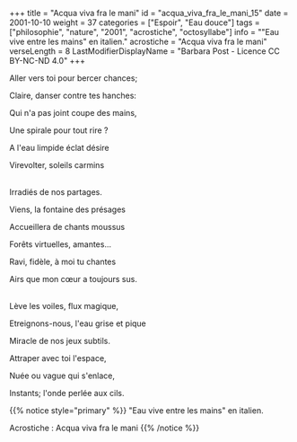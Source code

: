 +++
title = "Acqua viva fra le mani"
id = "acqua_viva_fra_le_mani_15"
date = 2001-10-10
weight = 37
categories = ["Espoir", "Eau douce"]
tags = ["philosophie", "nature", "2001", "acrostiche", "octosyllabe"]
info = "\"Eau vive entre les mains\" en italien."
acrostiche = "Acqua viva fra le mani"
verseLength = 8
LastModifierDisplayName = "Barbara Post - Licence CC BY-NC-ND 4.0"
+++

Aller vers toi pour bercer chances;

Claire, danser contre tes hanches:

Qui n'a pas joint coupe des mains,

Une spirale pour tout rire ?

A l'eau limpide éclat désire

Virevolter, soleils carmins

 \
Irradiés de nos partages.

Viens, la fontaine des présages

Accueillera de chants moussus

Forêts virtuelles, amantes...

Ravi, fidèle, à moi tu chantes

Airs que mon cœur a toujours sus.

 \
Lève les voiles, flux magique,

Etreignons-nous, l'eau grise et pique

Miracle de nos jeux subtils.

Attraper avec toi l'espace,

Nuée ou vague qui s'enlace,

Instants; l'onde perlée aux cils.

{{% notice style="primary" %}}
"Eau vive entre les mains" en italien.

Acrostiche : Acqua viva fra le mani
{{% /notice %}}
